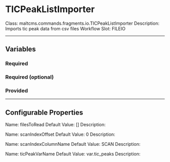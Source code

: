 <h1>TICPeakListImporter</h1>
Class: maltcms.commands.fragments.io.TICPeakListImporter
Description: Imports tic peak data from csv files
Workflow Slot: FILEIO

---

<h2>Variables</h2>
<h3>Required</h3>

<h3>Required (optional)</h3>

<h3>Provided</h3>


---

<h2>Configurable Properties</h2>
Name: filesToRead
Default Value: []
Description: 

Name: scanIndexOffset
Default Value: 0
Description: 

Name: scanIndexColumnName
Default Value: SCAN
Description: 

Name: ticPeakVarName
Default Value: var.tic_peaks
Description: 


